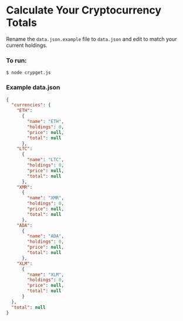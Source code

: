 # Calculate Your Cryptocurrency Totals

Rename the `data.json.example` file to `data.json` and edit to match your current holdings.

### To run:
`$ node crypget.js`

### Example data.json

```json
{
  "currencies": {
    "ETH":
      {
        "name": "ETH", 
        "holdings": 0,
        "price": null,
        "total": null
      },
    "LTC":
      {
        "name": "LTC",
        "holdings": 0,
        "price": null,
        "total": null
      },
    "XMR":
      {
        "name": "XMR",
        "holdings": 0,
        "price": null,
        "total": null
      },
    "ADA":
      {
        "name": "ADA",
        "holdings": 0,
        "price": null,
        "total": null 
      },
    "XLM":
      {
        "name": "XLM",
        "holdings": 0,
        "price": null,
        "total": null
      }
  },
  "total": null
}
```
